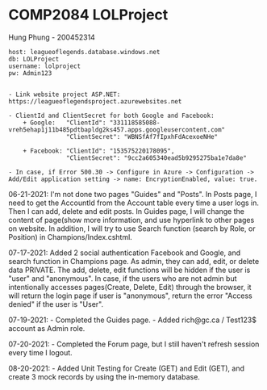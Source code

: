<h1>COMP2084 LOLProject</h1>
<p>Hung Phung - 200452314</p>

	host: leagueoflegends.database.windows.net
	db: LOLProject
	username: lolproject
	pw: Admin123


	- Link website project ASP.NET: https://leagueoflegendsproject.azurewebsites.net

	- ClientId and ClientSecret for both Google and Facebook: 
		+ Google: 	"ClientId": "331118585088-vreh5ehap1j11b485pdtbapldg2ks457.apps.googleusercontent.com"
					"ClientSecret": "WBNSfAf7fIpxhFdAcexoeNHe"

		+ Facebook: "ClientId": "153575220178095",
      				"ClientSecret": "9cc2a605340ead5b9295275ba1e7da8e"

	- In case, if Error 500.30 -> Configure in Azure -> Configuration -> Add/Edit application setting -> name: EncryptionEnabled, value: true.

	
<p> 06-21-2021: I'm not done two pages "Guides" and "Posts". In Posts page, I need to get the AccountId 
from the Account table every time a user logs in. Then I can add, delete and edit posts. In Guides page, I will
change the content of page(show more information, and use hyperlink to other pages on website. In addition, I will try to
use Search function (search by Role, or Position) in Champions/Index.cshtml.
</p>

<p> 07-17-2021: Added 2 social authentication Facebook and Google, and search function in Champions page.
As admin, they can add, edit, or delete data PRIVATE. The add, delete, edit functions will be hidden if the 
user is "user" and "anonymous". In case, if the users who are not admin but intentionally accesses pages(Create, Delete, Edit) 
through the browser, it will return the login page if user is "anonymous", return the error "Access denied" if the user is "User".
</p>

<p> 07-19-2021: - Completed the Guides page. 
				- Added rich@gc.ca / Test123$ account as Admin role.
</p>
<p> 07-20-2021: - Completed the Forum page, but I still haven't refresh session every time I logout.
</p>

<p> 08-20-2021: - Added Unit Testing for Create (GET) and Edit (GET), and create 3 mock records by using the in-memory database.
</p>
